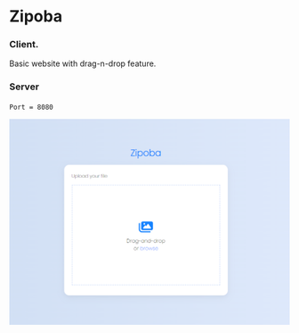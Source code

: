 # Zipoba
### Client. 
Basic website with drag-n-drop feature. 
### Server
`Port = 8080`

![alt text](docs/main.png "Title")